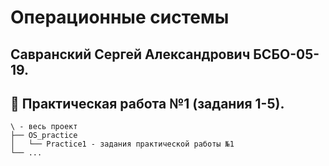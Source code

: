 # Операционные системы
## Савранский Сергей Александрович БСБО-05-19.
## :open_file_folder: Практическая работа №1 (задания 1-5).
```
\ - весь проект
├── OS_practice
│   └── Practice1 - задания практической работы №1
└── ...
```
